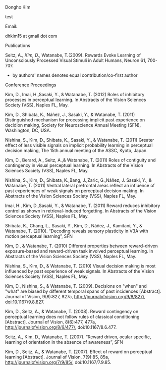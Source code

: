 Dongho Kim

test

Email:

dhkim15 at gmail dot com

 

Publications

Seitz, A.*, Kim, D.*, Watanabe, T.(2009). Rewards Evoke Learning of Unconsciously Processed Visual Stimuli in Adult Humans, Neuron 61, 700-707.

* by authors' names denotes equal contribution/co-first author

Conference Proceedings

Kim, D., Imai, H.,Sasaki, Y., & Watanabe, T. (2012) Roles of inhibitory processes in perceptual learning. In Abstracts of the Vision Sciences Society (VSS), Naples FL, May.

Kim, D., Shibata, K., Náñez, J., Sasaki, Y., & Watanabe, T. (2011) Distinguished mechanism for processing implicit past experience on decidion making, Society for Neuroscience Annual Meeting (SFN), Washington, DC, USA.

Nishina, S., Kim, D., Shibata, K., Sasaki, Y., & Watanabe, T. (2011) Greater effect of less visible signals on implicit probability learning in perceptual decision making, The 15th annual meeting of the ASSC, Kyoto, Japan.

Kim, D., Berard, A., Seitz, A.,& Watanabe, T. (2011) Roles of contiguity and contingency in visual perceptual learning. In Abstracts of the Vision Sciences Society (VSS), Naples FL, May.

Nishina, S., Kim, D., Shibata, K.,Bang, J.,Zaric, G.,Náñez, J. Sasaki, Y., & Watanabe, T. (2011) Ventral lateral prefrontal areas reflect an influence of past experiences of weak signals on perceptual decision making. In Abstracts of the Vision Sciences Society (VSS), Naples FL, May.

Imai, H., Kim, D.,Sasaki, Y., & Watanabe, T. (2011) Reward reduces inhibitory control as shown in retrieval-induced forgetting. In Abstracts of the Vision Sciences Society (VSS), Naples FL, May.

Shibata, K., Chang, L., Sasaki, Y., Kim, D., Náñez, J., Kamitani, Y., & Watanabe, T. (2010). “Decoding reveals sensory plasticity in V3A with motion perceptual learning”, SFN

Kim, D., & Watanabe, T. (2010) Different properties between reward-driven exposure-based and reward-driven task involved perceptual learning. In Abstracts of the Vision Sciences Society (VSS), Naples FL, May.

Nishina, S., Kim, D., & Watanabe, T. (2010) Visual decision making is most influenced by past experience of weak signals. In Abstracts of the Vision Sciences Society (VSS), Naples FL, May.

Kim, D., Nishina, S., & Watanabe, T. (2009). Decisions on "when" and "what" are biased by different temporal spans of past incidences [Abstract]. Journal of Vision, 9(8):827, 827a, http://journalofvision.org/9/8/827/, doi:10.1167/9.8.827.

Kim, D., Seitz, A., & Watanabe, T. (2008). Reward contingency on perceptual learning does not follow rules of classical conditioning [Abstract]. Journal of Vision, 8(6):477, 477a, http://journalofvision.org/8/6/477/, doi:10.1167/8.6.477.

Seitz, A., Kim, D., Watanabe, T. (2007). “Reward driven, ocular specific, learning of orientation in the absence of awareness”, SFN

Kim, D., Seitz, A., & Watanabe, T. (2007). Effect of reward on perceptual learning [Abstract]. Journal of Vision, 7(9):85, 85a, http://journalofvision.org/7/9/85/, doi:10.1167/7.9.85.
